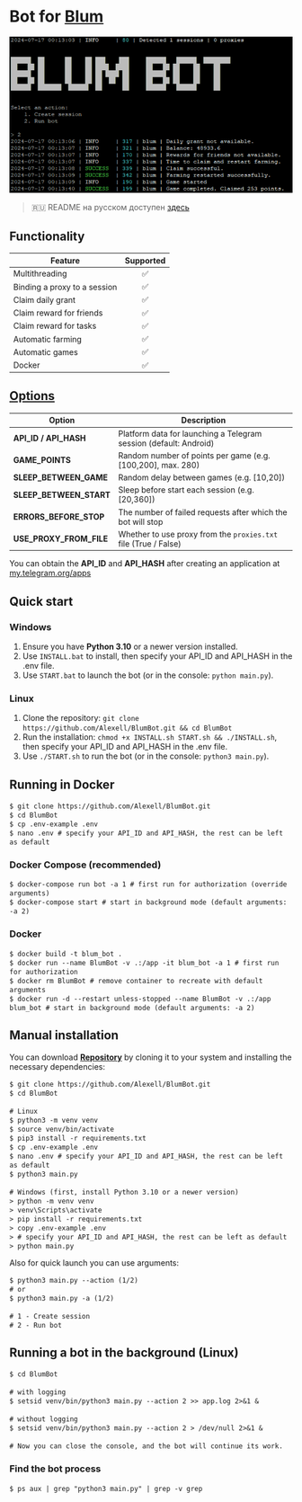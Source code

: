 # Bot for [Blum](https://alexell.pro/cc/blum)

![img1](.github/images/demo.png)

> 🇷🇺 README на русском доступен [здесь](README-RU.md)

## Functionality
| Feature                                                        | Supported  |
|----------------------------------------------------------------|:----------:|
| Multithreading                                                 |     ✅     |
| Binding a proxy to a session                                   |     ✅     |
| Claim daily grant                                              |     ✅     |
| Claim reward for friends                                       |     ✅     |
| Claim reward for tasks                                         |     ✅     |
| Automatic farming                                              |     ✅     |
| Automatic games                                                |     ✅     |
| Docker                                                         |     ✅     |

## [Options](https://github.com/Alexell/BlumBot/blob/main/.env-example)
| Option                  | Description                                                                |
|-------------------------|----------------------------------------------------------------------------|
| **API_ID / API_HASH**   | Platform data for launching a Telegram session (default: Android)          |
| **GAME_POINTS**         | Random number of points per game (e.g. [100,200], max. 280)                |
| **SLEEP_BETWEEN_GAME**  | Random delay between games (e.g. [10,20])                                  |
| **SLEEP_BETWEEN_START** | Sleep before start each session (e.g. [20,360])                           |
| **ERRORS_BEFORE_STOP**  | The number of failed requests after which the bot will stop                |
| **USE_PROXY_FROM_FILE** | Whether to use proxy from the `proxies.txt` file (True / False)            |

You can obtain the **API_ID** and **API_HASH** after creating an application at [my.telegram.org/apps](https://my.telegram.org/apps)

## Quick start
### Windows
1. Ensure you have **Python 3.10** or a newer version installed.
2. Use `INSTALL.bat` to install, then specify your API_ID and API_HASH in the .env file.
3. Use `START.bat` to launch the bot (or in the console: `python main.py`).

### Linux
1. Clone the repository: `git clone https://github.com/Alexell/BlumBot.git && cd BlumBot`
2. Run the installation: `chmod +x INSTALL.sh START.sh && ./INSTALL.sh`, then specify your API_ID and API_HASH in the .env file.
3. Use `./START.sh` to run the bot (or in the console: `python3 main.py`).

## Running in Docker
```
$ git clone https://github.com/Alexell/BlumBot.git
$ cd BlumBot
$ cp .env-example .env
$ nano .env # specify your API_ID and API_HASH, the rest can be left as default
```
### Docker Compose (recommended)
```
$ docker-compose run bot -a 1 # first run for authorization (override arguments)
$ docker-compose start # start in background mode (default arguments: -a 2)
```
### Docker
```
$ docker build -t blum_bot .
$ docker run --name BlumBot -v .:/app -it blum_bot -a 1 # first run for authorization
$ docker rm BlumBot # remove container to recreate with default arguments
$ docker run -d --restart unless-stopped --name BlumBot -v .:/app blum_bot # start in background mode (default arguments: -a 2)
```

## Manual installation
You can download [**Repository**](https://github.com/Alexell/BlumBot) by cloning it to your system and installing the necessary dependencies:
```
$ git clone https://github.com/Alexell/BlumBot.git
$ cd BlumBot

# Linux
$ python3 -m venv venv
$ source venv/bin/activate
$ pip3 install -r requirements.txt
$ cp .env-example .env
$ nano .env # specify your API_ID and API_HASH, the rest can be left as default
$ python3 main.py

# Windows (first, install Python 3.10 or a newer version)
> python -m venv venv
> venv\Scripts\activate
> pip install -r requirements.txt
> copy .env-example .env
> # specify your API_ID and API_HASH, the rest can be left as default
> python main.py
```

Also for quick launch you can use arguments:
```
$ python3 main.py --action (1/2)
# or
$ python3 main.py -a (1/2)

# 1 - Create session
# 2 - Run bot
```

## Running a bot in the background (Linux)
```
$ cd BlumBot

# with logging
$ setsid venv/bin/python3 main.py --action 2 >> app.log 2>&1 &

# without logging
$ setsid venv/bin/python3 main.py --action 2 > /dev/null 2>&1 &

# Now you can close the console, and the bot will continue its work.
```

### Find the bot process
```
$ ps aux | grep "python3 main.py" | grep -v grep
```